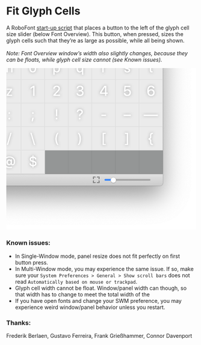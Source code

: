 # Fit Glyph Cells
A RoboFont [start-up script](https://robofont.com/documentation/how-tos/setting-up-a-startup-script/) that places a button to the left of the glyph cell size slider (below Font Overview). This button, when pressed, sizes the glyph cells such that they’re as large as possible, while all being shown. 
<br><br>
*Note:
Font Overview window’s width also slightly changes, because they can be floats, while glyph cell size cannot (see Known issues).*

![](./_images/_fitGlyphCells_demo.png)



### Known issues:

* In Single-Window mode, panel resize does not fit perfectly on first button press.
* In Multi-Window mode, you may experience the same issue. If so, make sure your `System Preferences > General > Show scroll bars` does not read `Automatically based on mouse or trackpad`.
* Glyph cell width cannot be float. Window/panel width can though, so that width has to change to meet the total width of the 
* If you have open fonts and change your SWM preference, you may experience weird window/panel behavior unless you restart.


### Thanks:

Frederik Berlaen, Gustavo Ferreira, Frank Grießhammer, Connor Davenport

